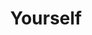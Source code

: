 ---
title: Yourself
layout: revealjs-exercise
goal: "Learn several sentences to describe who you are"
why:
  - "Talking about yourself is <em>the</em> most relevant content to know."
  - "It covers a lot of vocabulary, sentence structures, and even grammar."
  - "You'll be able to speak for ~1min in your target language by yourself."
principles:
standardtime: 700

content:
  - center: "Meu nome é _____." 
    translation: "My name is _____."
    transcript: "Meu nome é Camila."
    variable: "Meu nome é (YOUR NAME)."
  - center: "Todo mundo me conhece como _____."
    translation: "Everyone calls me _____."
    transcript: "Todo mundo me conhece como Mila."
    variable: "Todo mundo me conhece como (YOUR NICKNAME)."
  - center: "Eu tenho _____ anos. Eu vou fazer _____ em _____."
    translation: "I'm _____ years old."
    transcript: "Eu tenho 27 anos. Eu vou fazer 28 em Dezembro."
    variable: "Eu tenho (YOUR AGE) anos. Eu vou fazer (YOUR AGE +1) in (BIRTDHAY MONTH)."
    hide: yes
  - center: "Eu nasci em _____."
    translation: "I was born in _____."
    transcript: "Eu nasci em Salvador."
    variable: "Eu nasci em (CITY)."
  - center: "Eu cresci em _____."
    translation: "I grew up in _____."
    transcript: "Eu cresci em Salvador."
    variable: "Eu cresci em (CITY)."
  - center: "Eu tenho _____ de altura."
    translation: "I'm _____ tall."
    hide: yes
  - center: "Eu calço _____."
    translation: "My shoe size is _____."
    hide: yes
  - center: "Eu peso _____ kg."
    translation: "My weight is _____."
    hide: yes
  - center: "Meus olhos são _____."
    translation: "My eyes are _____."
    hide: yes
  - center: "Meu cabelo é _____ e _____."
    translation: "My hair is _____ and _____."
    hide: yes
  - center: "Eu atualmente vivo em _____."
    translation: "I currently live in _____."
    transcript: "Eu atualmente vivo em Nova York."
    variable: "Eu atualmente vivo em (CITY)."
  - center: "Meu endereço é Rua _____, número _____, bairro _____."
    translation: "My address is _____ street, number _____, _____ neighborhood."
    hide: yes
  - center: "Meu número de telefone é _____."
    translation: "My telephone number is _____."
    hide: yes
  - center: "Meu endereço de e-mail é __________ arroba _____ ponto _____."
    translation: "My email address is _____ @ _____ . _____."
  - center: "Eu sou (solteiro / casado / _____)."
    translation: "I am (single / married / _____)."
  - center: "Eu sou descendente de _____."
    translation: "I have _____ descent."
    hide: yes
  - center: "Eu gosto de vestir roupas (casuais / formais / _____)."
    translation: "I like to wear (casual / formal / _____) clothes."
  - center: "Meu esporte favorito para (assistir / jogar) é _____."
    translation: "My favorite sport to (watch / play) is _____."
  - center: "Eu faço aulas de _____."
    translation: "I'm taking _____ classes."
  - center: "Eu me pareço com _____."
    translation: "I look like _____."
  - center: "Eu trabalho com _____."
    translation: "I work with _____."
  - center: "Eu trabalho (no / na) _____."
    translation: "I work at _____."
  - center: "Eu trabalho lá há _____ (meses / anos)."
    translation: "I've worked there for _____ (months / years)."
  - center: "O que eu mais gosto de fazer é _____."
    translation: "What I most like to do is _____."
  - center: "Minha comida favorita é _____."
    translation: "My favorite food is _____."
  - center: "Eu sou (tímido / extrovertido / _____)"
    translation: "I am (shy / outgoing / _____.)."
  - center: "Meu tipo de música favorito é _____."
    translation: "My favorite kind of music is _____."
  - center: "Eu (não) tenho animais de estimação."
    translation: "I (don't) have (any) pets."
  - center: "Minha infância foi (legal / normal / _____)."
    translation: "My childhood was (nice / normal / _____)."
  - center: "Minha adolescência foi (legal / tranquila / louca / _____)"
    translation: "My adolescence was (nice / smooth crazy / _____)."
---